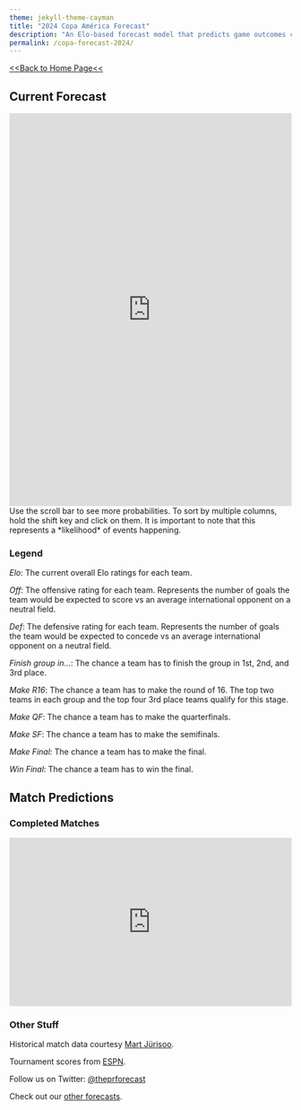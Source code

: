 ```yaml
---
theme: jekyll-theme-cayman
title: "2024 Copa América Forecast"
description: "An Elo-based forecast model that predicts game outcomes chances of advancing for every team. Updated after every match."
permalink: /copa-forecast-2024/
---
```

<meta name="twitter:card" content="summary">
<meta property="og:image" content="https://raw.githubusercontent.com/zecellomaster/the-projection-room/master/Preview%20Photos/2024%20Copa%20Main.jpg">

[<<Back to Home Page<<](https://zecellomaster.github.io/the-projection-room/)

## Current Forecast
<iframe id="igraph" align="left" scrolling="yes" style="border:none;" seamless="seamless" src="https://zecellomaster.github.io/tprdatarepo/2024%20Copa/Visuals/CopaTable.html" height="700" width="100%"></iframe>
Use the scroll bar to see more probabilities. To sort by multiple columns, hold the shift key and click on them.
It is important to note that this represents a *likelihood* of events happening.

### Legend
*Elo*: The current overall Elo ratings for each team.

*Off*: The offensive rating for each team. Represents the number of goals the team would be expected to score vs an average international opponent on a neutral field.

*Def*: The defensive rating for each team. Represents the number of goals the team would be expected to concede vs an average international opponent on a neutral field.

*Finish group in...*: The chance a team has to finish the group in 1st, 2nd, and 3rd place.

*Make R16*: The chance a team has to make the round of 16. The top two teams in each group and the top four 3rd place teams qualify for this stage.

*Make QF*: The chance a team has to make the quarterfinals.

*Make SF*: The chance a team has to make the semifinals.

*Make Final*: The chance a team has to make the final.

*Win Final*: The chance a team has to win the final.

## Match Predictions

### Completed Matches
<iframe id="igraph" align="center" scrolling="yes" style="border:none;" seamless="seamless" src="https://zecellomaster.github.io/tprdatarepo/2024%20Copa/Visuals/CopaFinishedGames.html" height="300" width="100%"></iframe>

### Other Stuff
Historical match data courtesy [Mart Jürisoo](https://github.com/martj42/international_results).

Tournament scores from [ESPN](https://www.espn.com/soccer/league/_/name/conmebol.america).

Follow us on Twitter: [@theprforecast](https://twitter.com/theprforecast)

Check out our [other forecasts](https://zecellomaster.github.io/the-projection-room).
